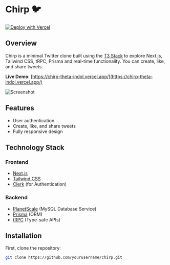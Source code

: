 # Chirp 🐦

[![Deploy with Vercel](https://vercel.com/button)](https://chirp-theta-indol.vercel.app/)

## Overview

Chirp is a minimal Twitter clone built using the [T3 Stack](https://create.t3.gg/) to explore Next.js, Tailwind CSS, tRPC, Prisma and real-time functionality. You can create, like, and share tweets.

**Live Demo**: [https://chirp-theta-indol.vercel.app/](https://chirp-theta-indol.vercel.app/)

![Screenshot](screenshot.png)

## Features

- User authentication
- Create, like, and share tweets
- Fully responsive design

## Technology Stack

### Frontend

- [Next.js](https://nextjs.org/)
- [Tailwind CSS](https://tailwindcss.com/)
- [Clerk](https://clerk.dev/) (for Authentication)

### Backend

- [PlanetScale](https://planetscale.com/) (MySQL Database Service)
- [Prisma](https://www.prisma.io/) (ORM)
- [tRPC](https://trpc.io/) (Type-safe APIs)

## Installation

First, clone the repository:

```bash
git clone https://github.com/yourusername/chirp.git
```

